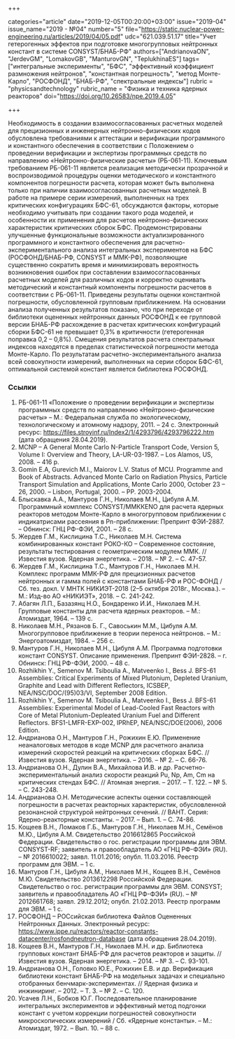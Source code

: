 +++

categories="article"
date="2019-12-05T00:20:00+03:00"
issue="2019-04"
issue_name="2019 - №04"
number="5"
file="https://static.nuclear-power-engineering.ru/articles/2019/04/05.pdf"
udc="621.039.51.17"
title="Учет гетерогенных эффектов при подготовке многогрупповых нейтронных констант в системе CONSYST/БНАБ-РФ"
authors=["AndrianovaON", "JerdevGM", "LomakovGB", "ManturovGN", "TeplukhinaES"]
tags=["интегральные эксперименты", "БФС", "эффективный коэффициент размножения нейтронов", "константная погрешность", "метод Монте-Карло", "РОСФОНД", "БНАБ-РФ", "спектральные индексы"]
rubric = "physicsandtechnology"
rubric_name = "Физика и техника ядерных реакторов"
doi="https://doi.org/10.26583/npe.2019.4.05"

+++

Необходимость в создании взаимосогласованных расчетных моделей для прецизионных и инженерных нейтронно-физических кодов обусловлена требованиями к аттестации и верификации программного и константного обеспечения в соответствии с Положением о проведении верификации и экспертизы программных средств по направлению «Нейтронно-физические расчеты» (РБ-061-11). Ключевым требованием РБ-061-11 является реализация методически прозрачной и воспроизводимой процедуры оценки методического и константного компонентов погрешности расчета, которая может быть выполнена только при наличии взаимосогласованных расчетных моделей. В работе на примере серии измерений, выполненных на трех критических конфигурациях БФС-61, обсуждаются факторы, которые необходимо учитывать при создании такого рода моделей, и особенности их применения для расчетов нейтронно-физических характеристик критических сборок БФС. Продемонстрированы улучшенные функциональные возможности актуализированного программного и константного обеспечения для расчетно-экспериментального анализа интегральных экспериментов на БФС (РОСФОНД/БНАБ-РФ, CONSYST и MMK-РФ), позволяющие существенно сократить время и минимизировать вероятность возникновения ошибок при составлении взаимосогласованных расчетных моделей для различных кодов и корректно оценивать методический и константный компоненты погрешности расчетов в соответствии с РБ-061-11. Приведены результаты оценки константной погрешности, обусловленной групповым приближением. На основании анализа полученных результатов показано, что при переходе от библиотеки оцененных нейтронных данных РОСФОНД к ее групповой версии БНАБ-РФ расхождение в расчетах критических конфигураций сборки БФС-61 не превышает 0,3% в критичности (гетерогенная поправка 0,2 – 0,8%). Смещения результатов расчета спектральных индексов находятся в пределах статистической погрешности метода Монте-Карло. По результатам расчетно-экспериментального анализа всей совокупности измерений, выполненных на серии сборок БФС-61, оптимальной системой констант является библиотека РОСФОНД.

### Ссылки

1. РБ-061-11 «Положение о проведении верификации и экспертизы программных средств по направлению «Нейтронно-физические расчеты» – М.: Федеральная служба по экологическому, технологическому и атомному надзору, 2011. – 24 с. Электронный ресурс: https://files.stroyinf.ru/Index2/1/4293796/4293796222.htm (дата обращения 28.04.2019).
2. MCNP – A General Monte Carlo N-Particle Transport Code, Version 5, Volume I: Overview and Theory, LA-UR-03-1987. – Los Alamos, US, 2008. – 416 p.
3. Gomin E.A, Gurevich M.I., Maiorov L.V. Status of MCU. Programme and Book of Abstracts. Advanced Monte Carlo on Radiation Physics, Particle Transport Simulation and Applications, Monte Carlo 2000, October 23 – 26, 2000. – Lisbon, Portugal, 2000. – PP. 2003-2004.
4. Блыскавка А.А., Мантуров Г.Н., Николаев М.Н., Цибуля А.М. Программный комплекс CONSYST/ММККENO для расчета ядерных реакторов методом Монте-Карло в многогрупповом приближении с индикатрисами рассеяния в Pn-приближении: Препринт ФЭИ-2887. – Обнинск: ГНЦ РФ-ФЭИ, 2001. – 28 с.
5. Жердев Г.М., Кислицина Т.С., Николаев М.Н. Система комбинированных констант РОКО-КО – Современное состояние, результаты тестирования с геометрическим модулем ММК. // Известия вузов. Ядерная энергетика. – 2018. – № 2. – С. 47-57.
6. Жердев Г.М., Кислицина Т.С., Мантуров Г.Н., Николаев М.Н. Комплекс программ ММК-РФ для прецизионных расчетов нейтронных и гамма полей с константами БНАБ-РФ и РОС-ФОНД / Сб. тез. докл. V МНТК НИКИЭТ-2018 (2–5 октября 2018г., Москва.). – М.: Изд-во АО «НИКИЭТ», 2018. – С. 241-242.
7. Абагян Л.П., Базазянц Н.О., Бондаренко И.И., Николаев М.Н. Групповые константы для расчета ядерных реакторов. – М.: Атомиздат, 1964. – 139 с.
8. Николаев М.Н., Рязанов Б. Г., Савоськин М.М., Цибуля А.М. Многогрупповое приближение в теории переноса нейтронов. – М.: Энергоатомиздат, 1984. – 256 с.
9. Мантуров Г.Н., Николаев М.Н., Цибуля А.М. Программа подготовки констант CONSYST. Описание применения. Препринт ФЭИ-2828. – г. Обнинск: ГНЦ РФ-ФЭИ, 2000. – 48 с.
10. Rozhikhin Y., Semenov M. Tsiboulia A., Matveenko I., Bess J. BFS-61 Assemblies: Critical Experiments of Mixed Plutonium, Depleted Uranium, Graphite and Lead with Different Reflectors, ICSBEP, NEA/NSC/DOC/(95)03/VI, September 2008 Edition.
11. Rozhikhin Y., Semenov M. Tsiboulia A., Matveenko I., Bess J. BFS-61 Assemblies: Experimental Model of Lead-Cooled Fast Reactors with Core of Metal Plutonium-Depleated Uranium Fuel and Different Reflectors. BFS1-LMFR-EXP-002, IPRhEP, NEA/NSC/DOE(2006), 2006 Edition.
12. Андрианова О.Н., Мантуров Г.Н., Рожихин Е.Ю. Применение неаналоговых методов в коде MCNP для расчетного анализа измерений скоростей реакций на критических сборках БФС. // Известия вузов. Ядерная энергетика. – 2016. – № 2. – С. 66-76.
13. Андрианова О.Н., Дулин В.А., Михайлова И.В. и др. Расчетно-экспериментальный анализ скорости реакций Pu, Np, Am, Cm на критических стендах БФС. // Атомная энергия. – 2017. – Т. 122. – № 5. – С. 243-248.
14. Андрианова О.Н. Методические аспекты оценки составляющей погрешности в расчетах реакторных характеристик, обусловленной резонансной структурой нейтронных сечений. // ВАНТ. Серия: Ядерно-реакторные константы. – 2017. – Вып. 1. – С. 74-86.
15. Кощеев В.Н., Ломаков Г.Б., Мантуров Г.Н., Николаев М.Н., Семёнов М.Ю., Цибуля А.М. Свидетельство 2016612865 Российской Федерации. Свидетельство о гос. регистрации программы для ЭВМ. CONSYST-RF; заявитель и правообладатель АО «ГНЦ РФ-ФЭИ» (RU). – № 2016610022; заявл. 11.01.2016; опубл. 11.03.2016. Реестр программ для ЭВМ. – 1 с.
16. Мантуров Г.Н., Цибуля А.М., Николаев М.Н., Кощеев В.Н., Семёнов М.Ю. Свидетельство 2013612298 Российской Федерации. Свидетельство о гос. регистрации программы для ЭВМ. CONSYST; заявитель и правообладатель АО «ГНЦ РФ-ФЭИ» (RU). – № 2012661768; заявл. 29.12.2012; опубл. 21.02.2013. Реестр программ для ЭВМ. – 1 с.
17. РОСФОНД – РОСсийская библиотека Файлов Оцененных Нейтронных Данных. Электронный ресурс: https://www.ippe.ru/reactors/reactor-constants-datacenter/rosfondneutron-database (дата обращения 28.04.2019).
18. Кощеев В.Н., Мантуров Г.Н., Николаев М.Н. и др. Библиотека групповых констант БНАБ-РФ для расчетов реакторов и защиты. // Известия вузов. Ядерная энергетика. – 2014. – № 3. – С. 93-101.
19. Андрианова О.Н., Головко Ю.Е., Рожихин Е.В. и др. Верификация библиотеки констант БНАБ-РФ на модельных задачах и специально отобранных бенчмарк-экспериментах. // Ядерная физика и инжиниринг. – 2012. – Т. 3. – № 2. – С. 120.
20. Усачев Л.Н., Бобков Ю.Г. Последовательное планирование интегральных экспериментов и эффективный метод подгонки констант с учетом коррекции погрешностей совокупности микроскопических измерений / Сб. «Ядерные константы». – М.: Атомиздат, 1972. – Вып. 10. – 88 c.